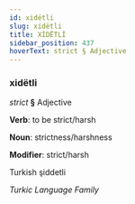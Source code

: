 ```yaml
---
id: xidëtli
slug: xidëtli
title: XİDËTLİ
sidebar_position: 437
hoverText: strict § Adjective
---
```


### xidëtli

*strict* **§** Adjective

**Verb**: to be strict/harsh

**Noun**: strictness/harshness

**Modifier**: strict/harsh

Turkish şiddetli 

*Turkic Language Family*